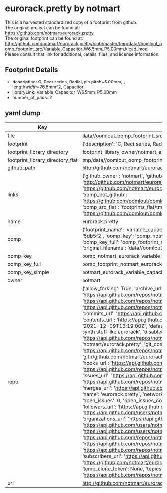 # eurorack.pretty by notmart  
This is a harvested standardized copy of a footprint from github.  
The original project can be found at:  
https://github.com/notmart/eurorack.pretty  
The original footprint can be found at:
http://github.com/notmart/eurorack.pretty/blob/master/tmp/data//oomlout_oomp_footprint_src/Variable_Capacitor_W6.5mm_P5.00mm.kicad_mod
Please consult that link for additional, details, files, and license information.  
## Footprint Details
* description: C, Rect series, Radial, pin pitch=5.00mm, , length*width=7*6.5mm^2, Capacitor  
* libraryLink: Variable_Capacitor_W6.5mm_P5.00mm  
* number_of_pads: 2  
## yaml dump  
| Key | Value |  
| --- | --- |  
| file | data//oomlout_oomp_footprint_src/eurorack.pretty/Variable_Capacitor_W6.5mm_P5.00mm.kicad_mod |  
| footprint | {'description': 'C, Rect series, Radial, pin pitch=5.00mm, , length*width=7*6.5mm^2, Capacitor', 'libraryLink': 'Variable_Capacitor_W6.5mm_P5.00mm', 'number_of_pads': 2} |  
| footprint_library_directory | footprint_library_owner/notmart_eurorack.pretty |  
| footprint_library_directory_flat | tmp/data//oomlout_oomp_footprint_src/footprints_flat/notmart_eurorack_variable_capacitor_w6_5mm_p5_00mm/working |  
| github_path | http://github.com/notmart/eurorack.pretty/blob/master/tmp/data//oomlout_oomp_footprint_src/Variable_Capacitor_W6.5mm_P5.00mm.kicad_mod |  
| links | {'github_owner': 'notmart', 'github_repo_name': 'eurorack.pretty', 'github_src': 'http://github.com/notmart/eurorack.pretty/blob/master/tmp/data//oomlout_oomp_footprint_src/Variable_Capacitor_W6.5mm_P5.00mm.kicad_mod', 'github_src_repo': 'https://github.com/notmart/eurorack.pretty', 'oomp_bot': 'tmp/data//oomlout_oomp_footprint_src/footprints/notmart_eurorack_variable_capacitor_w6_5mm_p5_00mm/working', 'oomp_bot_github': 'https://github.com/oomlout/oomlout_oomp_footprint_bot/tree/main/tmp/data//oomlout_oomp_footprint_src/footprints/notmart_eurorack_variable_capacitor_w6_5mm_p5_00mm/working', 'oomp_src_flat': 'footprints_flat/tmp/data//oomlout_oomp_footprint_src/footprints_flat/notmart_eurorack_variable_capacitor_w6_5mm_p5_00mm/working', 'oomp_src_flat_github': 'https://github.com/oomlout/oomlout_oomp_footprint_src/tree/main/tmp/data//oomlout_oomp_footprint_src/footprints_flat/notmart_eurorack_variable_capacitor_w6_5mm_p5_00mm/working'} |  
| name | eurorack.pretty |  
| oomp | {'footprint_name': 'variable_capacitor_w6_5mm_p5_00mm', 'library_name': 'eurorack', 'md5': '6db5f2f895588625c8816b34778185eb', 'md5_10': '6db5f2f895', 'md5_5': '6db5f', 'md5_6': '6db5f2', 'oomp_key': 'oomp_notmart_eurorack_variable_capacitor_w6_5mm_p5_00mm', 'oomp_key_extra': 'oomp_footprint_notmart_eurorack_variable_capacitor_w6_5mm_p5_00mm', 'oomp_key_full': 'oomp_footprint_notmart_eurorack_variable_capacitor_w6_5mm_p5_00mm_6db5f2', 'oomp_key_simple': 'notmart_eurorack_variable_capacitor_w6_5mm_p5_00mm', 'original_filename': 'data//oomlout_oomp_footprint_src/eurorack.pretty/Variable_Capacitor_W6.5mm_P5.00mm.kicad_mod', 'owner_name': 'notmart'} |  
| oomp_key | oomp_notmart_eurorack_variable_capacitor_w6_5mm_p5_00mm |  
| oomp_key_full | oomp_footprint_notmart_eurorack_variable_capacitor_w6_5mm_p5_00mm |  
| oomp_key_simple | notmart_eurorack_variable_capacitor_w6_5mm_p5_00mm |  
| owner | notmart |  
| repo | {'allow_forking': True, 'archive_url': 'https://api.github.com/repos/notmart/eurorack.pretty/{archive_format}{/ref}', 'archived': False, 'assignees_url': 'https://api.github.com/repos/notmart/eurorack.pretty/assignees{/user}', 'blobs_url': 'https://api.github.com/repos/notmart/eurorack.pretty/git/blobs{/sha}', 'branches_url': 'https://api.github.com/repos/notmart/eurorack.pretty/branches{/branch}', 'clone_url': 'https://github.com/notmart/eurorack.pretty.git', 'collaborators_url': 'https://api.github.com/repos/notmart/eurorack.pretty/collaborators{/collaborator}', 'comments_url': 'https://api.github.com/repos/notmart/eurorack.pretty/comments{/number}', 'commits_url': 'https://api.github.com/repos/notmart/eurorack.pretty/commits{/sha}', 'compare_url': 'https://api.github.com/repos/notmart/eurorack.pretty/compare/{base}...{head}', 'contents_url': 'https://api.github.com/repos/notmart/eurorack.pretty/contents/{+path}', 'contributors_url': 'https://api.github.com/repos/notmart/eurorack.pretty/contributors', 'created_at': '2021-12-09T13:19:00Z', 'default_branch': 'master', 'deployments_url': 'https://api.github.com/repos/notmart/eurorack.pretty/deployments', 'description': 'some Kicad footprints useful in synth stuff like eurorack', 'disabled': False, 'downloads_url': 'https://api.github.com/repos/notmart/eurorack.pretty/downloads', 'events_url': 'https://api.github.com/repos/notmart/eurorack.pretty/events', 'fork': False, 'forks': 0, 'forks_count': 0, 'forks_url': 'https://api.github.com/repos/notmart/eurorack.pretty/forks', 'full_name': 'notmart/eurorack.pretty', 'git_commits_url': 'https://api.github.com/repos/notmart/eurorack.pretty/git/commits{/sha}', 'git_refs_url': 'https://api.github.com/repos/notmart/eurorack.pretty/git/refs{/sha}', 'git_tags_url': 'https://api.github.com/repos/notmart/eurorack.pretty/git/tags{/sha}', 'git_url': 'git://github.com/notmart/eurorack.pretty.git', 'has_discussions': False, 'has_downloads': True, 'has_issues': True, 'has_pages': False, 'has_projects': True, 'has_wiki': True, 'homepage': None, 'hooks_url': 'https://api.github.com/repos/notmart/eurorack.pretty/hooks', 'html_url': 'https://github.com/notmart/eurorack.pretty', 'id': 436624001, 'is_template': False, 'issue_comment_url': 'https://api.github.com/repos/notmart/eurorack.pretty/issues/comments{/number}', 'issue_events_url': 'https://api.github.com/repos/notmart/eurorack.pretty/issues/events{/number}', 'issues_url': 'https://api.github.com/repos/notmart/eurorack.pretty/issues{/number}', 'keys_url': 'https://api.github.com/repos/notmart/eurorack.pretty/keys{/key_id}', 'labels_url': 'https://api.github.com/repos/notmart/eurorack.pretty/labels{/name}', 'language': None, 'languages_url': 'https://api.github.com/repos/notmart/eurorack.pretty/languages', 'license': None, 'merges_url': 'https://api.github.com/repos/notmart/eurorack.pretty/merges', 'milestones_url': 'https://api.github.com/repos/notmart/eurorack.pretty/milestones{/number}', 'mirror_url': None, 'name': 'eurorack.pretty', 'network_count': 0, 'node_id': 'R_kgDOGgZagQ', 'notifications_url': 'https://api.github.com/repos/notmart/eurorack.pretty/notifications{?since,all,participating}', 'open_issues': 0, 'open_issues_count': 0, 'owner': {'avatar_url': 'https://avatars.githubusercontent.com/u/4526371?v=4', 'events_url': 'https://api.github.com/users/notmart/events{/privacy}', 'followers_url': 'https://api.github.com/users/notmart/followers', 'following_url': 'https://api.github.com/users/notmart/following{/other_user}', 'gists_url': 'https://api.github.com/users/notmart/gists{/gist_id}', 'gravatar_id': '', 'html_url': 'https://github.com/notmart', 'id': 4526371, 'login': 'notmart', 'node_id': 'MDQ6VXNlcjQ1MjYzNzE=', 'organizations_url': 'https://api.github.com/users/notmart/orgs', 'received_events_url': 'https://api.github.com/users/notmart/received_events', 'repos_url': 'https://api.github.com/users/notmart/repos', 'site_admin': False, 'starred_url': 'https://api.github.com/users/notmart/starred{/owner}{/repo}', 'subscriptions_url': 'https://api.github.com/users/notmart/subscriptions', 'type': 'User', 'url': 'https://api.github.com/users/notmart'}, 'private': False, 'pulls_url': 'https://api.github.com/repos/notmart/eurorack.pretty/pulls{/number}', 'pushed_at': '2021-12-09T13:21:44Z', 'releases_url': 'https://api.github.com/repos/notmart/eurorack.pretty/releases{/id}', 'size': 13, 'ssh_url': 'git@github.com:notmart/eurorack.pretty.git', 'stargazers_count': 0, 'stargazers_url': 'https://api.github.com/repos/notmart/eurorack.pretty/stargazers', 'statuses_url': 'https://api.github.com/repos/notmart/eurorack.pretty/statuses/{sha}', 'subscribers_count': 2, 'subscribers_url': 'https://api.github.com/repos/notmart/eurorack.pretty/subscribers', 'subscription_url': 'https://api.github.com/repos/notmart/eurorack.pretty/subscription', 'svn_url': 'https://github.com/notmart/eurorack.pretty', 'tags_url': 'https://api.github.com/repos/notmart/eurorack.pretty/tags', 'teams_url': 'https://api.github.com/repos/notmart/eurorack.pretty/teams', 'temp_clone_token': None, 'topics': [], 'trees_url': 'https://api.github.com/repos/notmart/eurorack.pretty/git/trees{/sha}', 'updated_at': '2021-12-09T13:21:48Z', 'url': 'https://api.github.com/repos/notmart/eurorack.pretty', 'visibility': 'public', 'watchers': 0, 'watchers_count': 0, 'web_commit_signoff_required': False} |  
| url | http://github.com/notmart/eurorack.pretty |  

